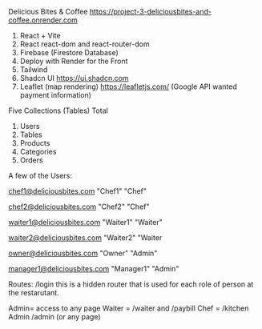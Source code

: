 Delicious Bites & Coffee 
https://project-3-deliciousbites-and-coffee.onrender.com

1. React + Vite
3. React react-dom and react-router-dom
4. Firebase  (Firestore Database)
5. Deploy with Render for the Front
6. Tailwind
7. Shadcn UI   https://ui.shadcn.com
8. Leaflet (map rendering)  https://leafletjs.com/   (Google API wanted payment information)

Five Collections (Tables) Total
1. Users
2. Tables
3. Products
4. Categories
5. Orders
   
A few of the Users:

chef1@deliciousbites.com	"Chef1"	"Chef"

chef2@deliciousbites.com	"Chef2"	"Chef"

waiter1@deliciousbites.com	"Waiter1"	"Waiter"

waiter2@deliciousbites.com	"Waiter2"	"Waiter

owner@deliciousbites.com	"Owner"	"Admin"

manager1@deliciousbites.com	"Manager1"	"Admin"

Routes:
/login 
this is a hidden router that is used for each role of person at the restarutant.

Admin= access to any page
Waiter = /waiter  and /paybill
Chef = /kitchen
Admin /admin (or any page)




